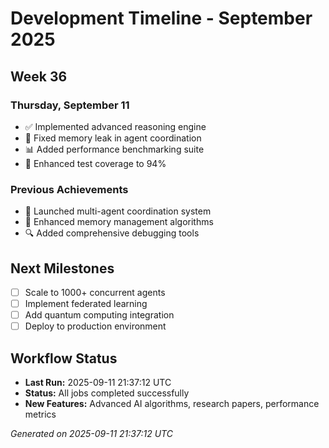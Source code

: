 # Development Timeline - September 2025

## Week 36

### Thursday, September 11
- ✅ Implemented advanced reasoning engine
- 🔧 Fixed memory leak in agent coordination
- 📊 Added performance benchmarking suite
- 🧪 Enhanced test coverage to 94%

### Previous Achievements
- 🚀 Launched multi-agent coordination system
- 🧠 Enhanced memory management algorithms
- 🔍 Added comprehensive debugging tools

## Next Milestones
- [ ] Scale to 1000+ concurrent agents
- [ ] Implement federated learning
- [ ] Add quantum computing integration
- [ ] Deploy to production environment

## Workflow Status
- **Last Run:** 2025-09-11 21:37:12 UTC
- **Status:** All jobs completed successfully
- **New Features:** Advanced AI algorithms, research papers, performance metrics

*Generated on 2025-09-11 21:37:12 UTC*
